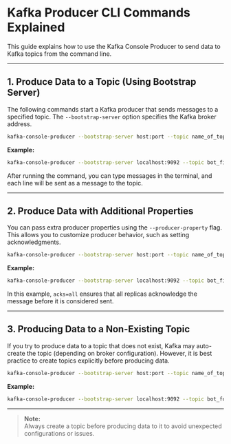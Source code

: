 # Kafka Producer CLI Commands Explained

This guide explains how to use the Kafka Console Producer to send data to Kafka topics from the command line.

---

## 1. Produce Data to a Topic (Using Bootstrap Server)

The following commands start a Kafka producer that sends messages to a specified topic. The `--bootstrap-server` option specifies the Kafka broker address.

```sh
kafka-console-producer --bootstrap-server host:port --topic name_of_topic
```

**Example:**

```sh
kafka-console-producer --bootstrap-server localhost:9092 --topic bot_first_topic
```

After running the command, you can type messages in the terminal, and each line will be sent as a message to the topic.

---

## 2. Produce Data with Additional Properties

You can pass extra producer properties using the `--producer-property` flag. This allows you to customize producer behavior, such as setting acknowledgments.

```sh
kafka-console-producer --bootstrap-server host:port --topic name_of_topic --producer-property key=value
```

**Example:**

```sh
kafka-console-producer --bootstrap-server localhost:9092 --topic bot_first_topic --producer-property acks=all
```

In this example, `acks=all` ensures that all replicas acknowledge the message before it is considered sent.

---

## 3. Producing Data to a Non-Existing Topic

If you try to produce data to a topic that does not exist, Kafka may auto-create the topic (depending on broker configuration). However, it is best practice to create topics explicitly before producing data.

```sh
kafka-console-producer --bootstrap-server host:port --topic name_of_topic_which_doesnt_exists
```

**Example:**

```sh
kafka-console-producer --bootstrap-server localhost:9092 --topic bot_fourth_topic
```

---

> **Note:**  
> Always create a topic before producing data to it to avoid unexpected configurations or issues.
